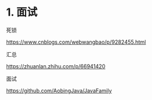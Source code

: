



# 1. 面试

死锁

https://www.cnblogs.com/webwangbao/p/9282455.html







汇总

https://zhuanlan.zhihu.com/p/66941420

面试

https://github.com/AobingJava/JavaFamily








